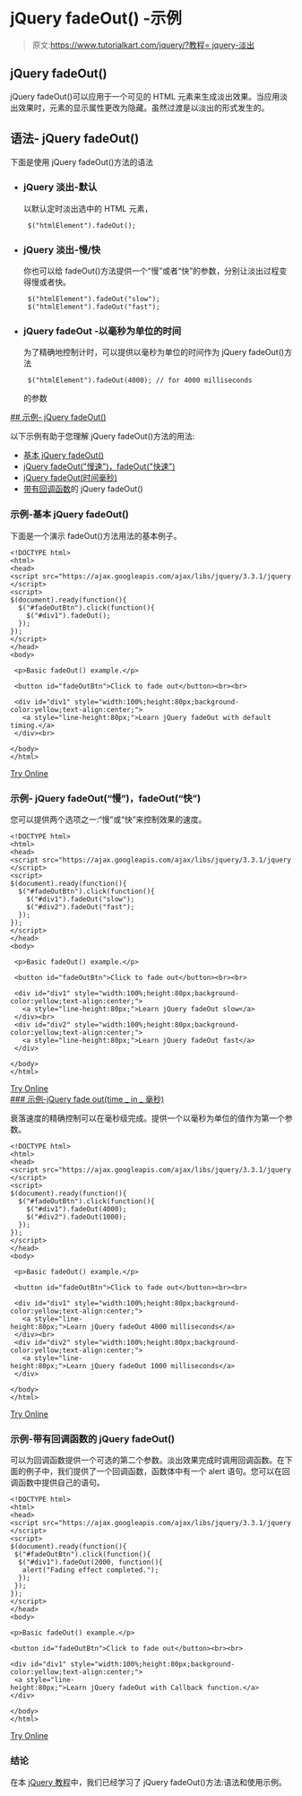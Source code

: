 # jQuery fadeOut() -示例

> 原文:[https://www.tutorialkart.com/jquery/?教程= jquery-淡出](https://www.tutorialkart.com/jquery/?tutorial=jquery-fade-out)

## jQuery fadeOut()

jQuery fadeOut()可以应用于一个可见的 HTML 元素来生成淡出效果。当应用淡出效果时，元素的显示属性更改为隐藏。虽然过渡是以淡出的形式发生的。

## 语法- jQuery fadeOut()

下面是使用 jQuery fadeOut()方法的语法

*   ### jQuery 淡出-默认

    以默认定时淡出选中的 HTML 元素，

    ```
     $("htmlElement").fadeOut();
    ```

*   ### jQuery 淡出-慢/快

    你也可以给 fadeOut()方法提供一个“慢”或者“快”的参数，分别让淡出过程变得慢或者快。

    ```
     $("htmlElement").fadeOut("slow");
     $("htmlElement").fadeOut("fast");
    ```

*   ### jQuery fadeOut -以毫秒为单位的时间

    为了精确地控制计时，可以提供以毫秒为单位的时间作为 jQuery fadeOut()方法

    ```
     $("htmlElement").fadeOut(4000); // for 4000 milliseconds
    ```

    的参数

 <ins class="adsbygoogle" style="display:block" data-ad-client="ca-pub-8595878917823362" data-ad-slot="4118588382" data-ad-format="auto" data-full-width-responsive="true">## 示例- jQuery fadeOut()

以下示例有助于您理解 jQuery fadeOut()方法的用法:

*   [基本 jQuery fadeOut()](#example_1)
*   [jQuery fadeOut("慢速")，fadeOut("快速")](#example_2)
*   [jQuery fadeOut(时间毫秒)](#example_3)
*   [带有回调函数](#example_4)的 jQuery fadeOut()

### 示例-基本 jQuery fadeOut()

下面是一个演示 fadeOut()方法用法的基本例子。

```
<!DOCTYPE html>
<html>
<head>
<script src="https://ajax.googleapis.com/ajax/libs/jquery/3.3.1/jquery.min.js"></script>
<script>
$(document).ready(function(){
  $("#fadeOutBtn").click(function(){
    $("#div1").fadeOut();
  });
});
</script>
</head>
<body>

 <p>Basic fadeOut() example.</p>

 <button id="fadeOutBtn">Click to fade out</button><br><br>

 <div id="div1" style="width:100%;height:80px;background-color:yellow;text-align:center;">
   <a style="line-height:80px;">Learn jQuery fadeOut with default timing.</a>
 </div><br>

</body>
</html>

```

[Try Online](https://www.tutorialkart.com/try-jquery-online.php/?example=jquery-fade-out-1)

### 示例- jQuery fadeOut(“慢”)，fadeOut(“快”)

您可以提供两个选项之一:“慢”或“快”来控制效果的速度。

```
<!DOCTYPE html>
<html>
<head>
<script src="https://ajax.googleapis.com/ajax/libs/jquery/3.3.1/jquery.min.js"></script>
<script>
$(document).ready(function(){
  $("#fadeOutBtn").click(function(){
    $("#div1").fadeOut("slow");
    $("#div2").fadeOut("fast");
  });
});
</script>
</head>
<body>

 <p>Basic fadeOut() example.</p>

 <button id="fadeOutBtn">Click to fade out</button><br><br>

 <div id="div1" style="width:100%;height:80px;background-color:yellow;text-align:center;">
   <a style="line-height:80px;">Learn jQuery fadeOut slow</a>
 </div><br>
 <div id="div2" style="width:100%;height:80px;background-color:yellow;text-align:center;">
   <a style="line-height:80px;">Learn jQuery fadeOut fast</a>
 </div>

</body>
</html>

```

[Try Online](https://www.tutorialkart.com/try-jquery-online.php/?example=jquery-fade-out-2) <ins class="adsbygoogle" style="display:block" data-ad-client="ca-pub-8595878917823362" data-ad-slot="4118588382" data-ad-format="auto" data-full-width-responsive="true">### 示例-jQuery fade out(time _ in _ 毫秒)

衰落速度的精确控制可以在毫秒级完成。提供一个以毫秒为单位的值作为第一个参数。

```
<!DOCTYPE html>
<html>
<head>
<script src="https://ajax.googleapis.com/ajax/libs/jquery/3.3.1/jquery.min.js"></script>
<script>
$(document).ready(function(){
  $("#fadeOutBtn").click(function(){
    $("#div1").fadeOut(4000);
    $("#div2").fadeOut(1000);
  });
});
</script>
</head>
<body>

 <p>Basic fadeOut() example.</p>

 <button id="fadeOutBtn">Click to fade out</button><br><br>

 <div id="div1" style="width:100%;height:80px;background-color:yellow;text-align:center;">
   <a style="line-height:80px;">Learn jQuery fadeOut 4000 milliseconds</a>
 </div><br>
 <div id="div2" style="width:100%;height:80px;background-color:yellow;text-align:center;">
   <a style="line-height:80px;">Learn jQuery fadeOut 1000 milliseconds</a>
 </div>

</body>
</html>

```

[Try Online](https://www.tutorialkart.com/try-jquery-online.php/?example=jquery-fade-out-3)

### 示例-带有回调函数的 jQuery fadeOut()

可以为回调函数提供一个可选的第二个参数。淡出效果完成时调用回调函数。在下面的例子中，我们提供了一个回调函数，函数体中有一个 alert 语句。您可以在回调函数中提供自己的语句。

```
<!DOCTYPE html>
<html>
<head>
<script src="https://ajax.googleapis.com/ajax/libs/jquery/3.3.1/jquery.min.js"></script>
<script>
$(document).ready(function(){
 $("#fadeOutBtn").click(function(){
  $("#div1").fadeOut(2000, function(){
   alert("Fading effect completed.");
  });
 });
});
</script>
</head>
<body>

<p>Basic fadeOut() example.</p>

<button id="fadeOutBtn">Click to fade out</button><br><br>

<div id="div1" style="width:100%;height:80px;background-color:yellow;text-align:center;">
 <a style="line-height:80px;">Learn jQuery fadeOut with Callback function.</a>
</div>

</body>
</html>

```

[Try Online](https://www.tutorialkart.com/try-jquery-online.php/?example=jquery-fade-out-4)</ins>

### 结论

在本 [jQuery 教程](https://www.tutorialkart.com/jquery/)中，我们已经学习了 jQuery fadeOut()方法:语法和使用示例。</ins>